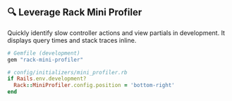 ## 🔍 Leverage Rack Mini Profiler

Quickly identify slow controller actions and view partials in development. It displays query times and stack traces inline.

```ruby
# Gemfile (development)
gem "rack-mini-profiler"

# config/initializers/mini_profiler.rb
if Rails.env.development?
  Rack::MiniProfiler.config.position = 'bottom-right'
end
```
